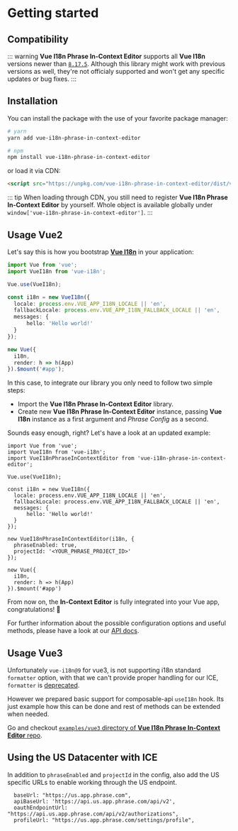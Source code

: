 # Getting started

## Compatibility

::: warning
**Vue I18n Phrase In-Context Editor** supports all **Vue I18n** versions newer than [`8.17.5`](https://github.com/kazupon/vue-i18n/releases/tag/v8.17.5). Although this library might work with previous versions as well, they're not officialy supported and won't get any specific updates or bug fixes.
:::

## Installation

You can install the package with the use of your favorite package manager:

```bash
# yarn
yarn add vue-i18n-phrase-in-context-editor

# npm
npm install vue-i18n-phrase-in-context-editor
```

or load it via CDN:

```html
<script src="https://unpkg.com/vue-i18n-phrase-in-context-editor/dist/vue-i18n-phrase-in-context-editor.umd.min.js"></script>
```

::: tip
When loading through CDN, you still need to register **Vue I18n Phrase In-Context Editor** by yourself. Whole [<Badge text="VueI18nPhraseInContextEditor" vertical="middle" />](../../api/#vuei18nphrase) object is available globally under ```window['vue-i18n-phrase-in-context-editor']```.
:::

## Usage Vue2

Let's say this is how you bootstrap [**Vue I18n**](https://github.com/kazupon/vue-i18n) in your application:

```typescript
import Vue from 'vue';
import VueI18n from 'vue-i18n';

Vue.use(VueI18n);

const i18n = new VueI18n({
  locale: process.env.VUE_APP_I18N_LOCALE || 'en',
  fallbackLocale: process.env.VUE_APP_I18N_FALLBACK_LOCALE || 'en',
  messages: {
      hello: 'Hello world!'
  }
});

new Vue({
  i18n,
  render: h => h(App)
}).$mount('#app');
```

In this case, to integrate our library you only need to follow two simple steps:

- Import the **Vue I18n Phrase In-Context Editor** library.
- Create new **Vue I18n Phrase In-Context Editor** instance, passing **Vue I18n** instance as a first argument and *Phrase Config* as a second.

Sounds easy enough, right? Let's have a look at an updated example:

```typescript{3,15-18}
import Vue from 'vue';
import VueI18n from 'vue-i18n';
import VueI18nPhraseInContextEditor from 'vue-i18n-phrase-in-context-editor';

Vue.use(VueI18n);

const i18n = new VueI18n({
  locale: process.env.VUE_APP_I18N_LOCALE || 'en',
  fallbackLocale: process.env.VUE_APP_I18N_FALLBACK_LOCALE || 'en',
  messages: {
      hello: 'Hello world!'
  }
});

new VueI18nPhraseInContextEditor(i18n, {
  phraseEnabled: true,
  projectId: '<YOUR_PHRASE_PROJECT_ID>'
});

new Vue({
  i18n,
  render: h => h(App)
}).$mount('#app')
```

From now on, the **In-Context Editor** is fully integrated into your Vue app, congratulations! :tada:

For further information about the possible configuration options and useful methods, please have a look at our [API docs](../../api).


## Usage Vue3

Unfortunately `vue-i18n@9` for vue3, is not supporting i18n standard `formatter` option, with that we can't provide proper handling for our ICE, `formatter` is [deprecated](https://vue-i18n.intlify.dev/api/legacy.html#formatter).

However we prepared basic support for composable-api `useI18n` hook. Its just example how this can be done and rest of methods can be extended when needed.

Go and checkout [`examples/vue3` directory of **Vue I18n Phrase In-Context Editor** repo](https://github.com/phrase/vue-i18n-phrase-in-context-editor/tree/master/examples/vue3).


## Using the US Datacenter with ICE

In addition to `phraseEnabled` and `projectId` in the config, also add the US specific URLs to enable working through the US endpoint.
```
  baseUrl: "https://us.app.phrase.com",
  apiBaseUrl: 'https://api.us.app.phrase.com/api/v2',
  oauthEndpointUrl: "https://api.us.app.phrase.com/api/v2/authorizations",
  profileUrl: "https://us.app.phrase.com/settings/profile",
```

